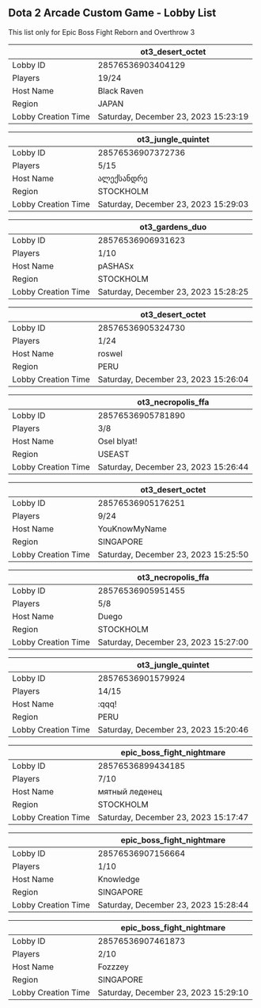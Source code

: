 ## Dota 2 Arcade Custom Game - Lobby List

This list only for Epic Boss Fight Reborn and Overthrow 3

|  | ot3_desert_octet |
| ------ | ------ |
| Lobby ID | 28576536903404129 |
| Players | 19/24 |
| Host Name | Black Raven |
| Region | JAPAN |
| Lobby Creation Time | Saturday, December 23, 2023 15:23:19 |


|  | ot3_jungle_quintet |
| ------ | ------ |
| Lobby ID | 28576536907372736 |
| Players | 5/15 |
| Host Name | ალექსანდრე |
| Region | STOCKHOLM |
| Lobby Creation Time | Saturday, December 23, 2023 15:29:03 |


|  | ot3_gardens_duo |
| ------ | ------ |
| Lobby ID | 28576536906931623 |
| Players | 1/10 |
| Host Name | pASHASx |
| Region | STOCKHOLM |
| Lobby Creation Time | Saturday, December 23, 2023 15:28:25 |


|  | ot3_desert_octet |
| ------ | ------ |
| Lobby ID | 28576536905324730 |
| Players | 1/24 |
| Host Name | roswel |
| Region | PERU |
| Lobby Creation Time | Saturday, December 23, 2023 15:26:04 |


|  | ot3_necropolis_ffa |
| ------ | ------ |
| Lobby ID | 28576536905781890 |
| Players | 3/8 |
| Host Name | Osel blyat! |
| Region | USEAST |
| Lobby Creation Time | Saturday, December 23, 2023 15:26:44 |


|  | ot3_desert_octet |
| ------ | ------ |
| Lobby ID | 28576536905176251 |
| Players | 9/24 |
| Host Name | YouKnowMyName |
| Region | SINGAPORE |
| Lobby Creation Time | Saturday, December 23, 2023 15:25:50 |


|  | ot3_necropolis_ffa |
| ------ | ------ |
| Lobby ID | 28576536905951455 |
| Players | 5/8 |
| Host Name | Duego |
| Region | STOCKHOLM |
| Lobby Creation Time | Saturday, December 23, 2023 15:27:00 |


|  | ot3_jungle_quintet |
| ------ | ------ |
| Lobby ID | 28576536901579924 |
| Players | 14/15 |
| Host Name | :qqq! |
| Region | PERU |
| Lobby Creation Time | Saturday, December 23, 2023 15:20:46 |


|  | epic_boss_fight_nightmare |
| ------ | ------ |
| Lobby ID | 28576536899434185 |
| Players | 7/10 |
| Host Name | мятный леденец |
| Region | STOCKHOLM |
| Lobby Creation Time | Saturday, December 23, 2023 15:17:47 |


|  | epic_boss_fight_nightmare |
| ------ | ------ |
| Lobby ID | 28576536907156664 |
| Players | 1/10 |
| Host Name | Knowledge |
| Region | SINGAPORE |
| Lobby Creation Time | Saturday, December 23, 2023 15:28:44 |


|  | epic_boss_fight_nightmare |
| ------ | ------ |
| Lobby ID | 28576536907461873 |
| Players | 2/10 |
| Host Name | Fozzzey |
| Region | SINGAPORE |
| Lobby Creation Time | Saturday, December 23, 2023 15:29:10 |


